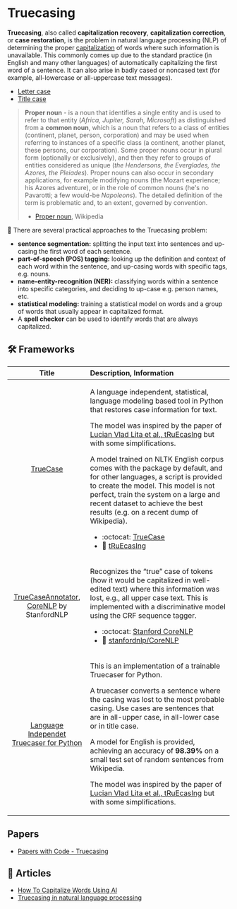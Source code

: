 # Truecasing

**Truecasing**, also called **capitalization recovery**, **capitalization correction**, or **case restoration**, is the problem in natural language processing (NLP) of determining the proper [capitalization](https://en.wikipedia.org/wiki/Capitalization) of words where such information is unavailable. This commonly comes up due to the standard practice (in English and many other languages) of automatically capitalizing the first word of a sentence. It can also arise in badly cased or noncased text (for example, all-lowercase or all-uppercase text messages).

- [Letter case](https://en.wikipedia.org/wiki/Letter_case#Sentence_case)
- [Title case](https://en.wikipedia.org/wiki/Title_case)

> **Proper noun** -  is a noun that identifies a single entity and is used to refer to that entity (_Africa, Jupiter, Sarah, Microsoft_) as distinguished from a **common noun**, which is a noun that refers to a class of entities (continent, planet, person, corporation) and may be used when referring to instances of a specific class (a continent, another planet, these persons, our corporation). Some proper nouns occur in plural form (optionally or exclusively), and then they refer to groups of entities considered as unique (_the Hendersons, the Everglades, the Azores, the Pleiades_). Proper nouns can also occur in secondary applications, for example modifying nouns (the Mozart experience; his Azores adventure), or in the role of common nouns (he's no Pavarotti; a few would-be _Napoleons_). The detailed definition of the term is problematic and, to an extent, governed by convention.
>
> - [Proper noun](https://en.wikipedia.org/wiki/Proper_noun), Wikipedia

💠 There are several practical approaches to the Truecasing problem:

- **sentence segmentation:** splitting the input text into sentences and up-casing the first word of each sentence.
- **part-of-speech (POS) tagging:** looking up the definition and context of each word within the sentence, and up-casing words with specific tags, e.g. nouns.
- **name-entity-recognition (NER):** classifying words within a sentence into specific categories, and deciding to up-case e.g. person names, etc.
- **statistical modeling:** training a statistical model on words and a group of words that usually appear in capitalized format.
- A **spell checker** can be used to identify words that are always capitalized.

## 🛠️ Frameworks

| Title | Description, Information |
| :---:         |          :--- |
|[TrueCase](https://pypi.org/project/truecase/)|<p>A language independent, statistical, language modeling based tool in Python that restores case information for text.</p><p>The model was inspired by the paper of [Lucian Vlad Lita et al., tRuEcasIng](https://www.cs.cmu.edu/~llita/papers/lita.truecasing-acl2003.pdf) but with some simplifications.</p><p>A model trained on NLTK English corpus comes with the package by default, and for other languages, a script is provided to create the model. This model is not perfect, train the system on a large and recent dataset to achieve the best results (e.g. on a recent dump of Wikipedia).</p><ul><li> :octocat: [TrueCase](https://github.com/daltonfury42/truecase)</li><li> 📄 [tRuEcasIng](https://www.cs.cmu.edu/~llita/papers/lita.truecasing-acl2003.pdf)</li></ul>|
|[TrueCaseAnnotator](https://stanfordnlp.github.io/CoreNLP/truecase.html), [CoreNLP](https://stanfordnlp.github.io/CoreNLP/) by StanfordNLP|<p>Recognizes the “true” case of tokens (how it would be capitalized in well-edited text) where this information was lost, e.g., all upper case text. This is implemented with a discriminative model using the CRF sequence tagger.</p><ul><li> :octocat: [Stanford CoreNLP](https://github.com/stanfordnlp/CoreNLP)</li><li> 🤗 [stanfordnlp/CoreNLP ](https://huggingface.co/stanfordnlp/CoreNLP/tree/main)</li></ul>|
|[Language Independet Truecaser for Python](https://github.com/nreimers/truecaser)|<p>This is an implementation of a trainable Truecaser for Python.</p><p>A truecaser converts a sentence where the casing was lost to the most probable casing. Use cases are sentences that are in all-upper case, in all-lower case or in title case.</p><p>A model for English is provided, achieving an accuracy of **98.39%** on a small test set of random sentences from Wikipedia.</p><p>The model was inspired by the paper of [Lucian Vlad Lita et al., tRuEcasIng](https://www.cs.cmu.edu/~llita/papers/lita.truecasing-acl2003.pdf) but with some simplifications.</p>|

## Papers

- [Papers with Code - Truecasing](https://paperswithcode.com/search?q_meta=&q_type=&q=Truecasing)

## 📰 Articles

- [How To Capitalize Words Using AI](https://towardsdatascience.com/how-to-capitalize-words-using-ai-13750444d459)
- [Truecasing in natural language processing](https://towardsdatascience.com/truecasing-in-natural-language-processing-12c4df086c21)
